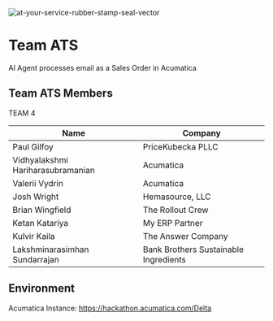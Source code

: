 ![at-your-service-rubber-stamp-seal-vector](https://github.com/user-attachments/assets/d0998f49-4c9f-4fea-b60e-cd0a2b9154d3)

# Team ATS 
AI Agent processes email as a Sales Order in Acumatica

## Team ATS Members
TEAM 4

|Name|Company|
|------------|-----------------|
|Paul Gilfoy|PriceKubecka PLLC|
|Vidhyalakshmi Hariharasubramanian|Acumatica|
|Valerii Vydrin|Acumatica|
|Josh Wright|Hemasource, LLC|
|Brian Wingfield|The Rollout Crew|
|Ketan Katariya|My ERP Partner|
|Kulvir Kaila|The Answer Company|
|Lakshminarasimhan Sundarrajan|Bank Brothers Sustainable Ingredients|


## Environment
Acumatica Instance: https://hackathon.acumatica.com/Delta
